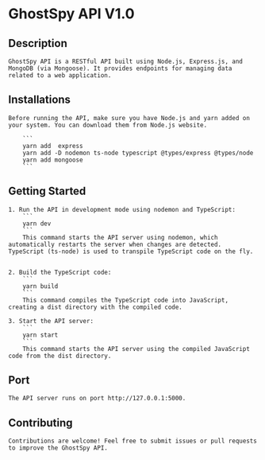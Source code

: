 # GhostSpy API V1.0

## Description

    GhostSpy API is a RESTful API built using Node.js, Express.js, and MongoDB (via Mongoose). It provides endpoints for managing data related to a web application.

## Installations

    Before running the API, make sure you have Node.js and yarn added on your system. You can download them from Node.js website.

        ```
        yarn add  express
        yarn add -D nodemon ts-node typescript @types/express @types/node
        yarn add mongoose
        ```

## Getting Started

    1. Run the API in development mode using nodemon and TypeScript:
        ```
        yarn dev
        ```
        This command starts the API server using nodemon, which automatically restarts the server when changes are detected. TypeScript (ts-node) is used to transpile TypeScript code on the fly.


    2. Build the TypeScript code:
        ```
        yarn build
        ```
        This command compiles the TypeScript code into JavaScript, creating a dist directory with the compiled code.

    3. Start the API server:
        ```
        yarn start
        ```
        This command starts the API server using the compiled JavaScript code from the dist directory.

## Port

    The API server runs on port http://127.0.0.1:5000.

## Contributing

    Contributions are welcome! Feel free to submit issues or pull requests to improve the GhostSpy API.

